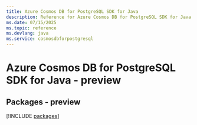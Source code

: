 ```yaml
---
title: Azure Cosmos DB for PostgreSQL SDK for Java
description: Reference for Azure Cosmos DB for PostgreSQL SDK for Java
ms.date: 07/15/2025
ms.topic: reference
ms.devlang: java
ms.service: cosmosdbforpostgresql
---
```

# Azure Cosmos DB for PostgreSQL SDK for Java - preview
## Packages - preview
[!INCLUDE [packages](cosmos-db-for-postgresql-index.md)]